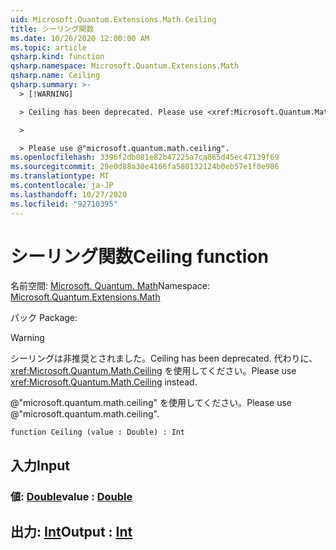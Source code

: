 ```yaml
---
uid: Microsoft.Quantum.Extensions.Math.Ceiling
title: シーリング関数
ms.date: 10/26/2020 12:00:00 AM
ms.topic: article
qsharp.kind: function
qsharp.namespace: Microsoft.Quantum.Extensions.Math
qsharp.name: Ceiling
qsharp.summary: >-
  > [!WARNING]

  > Ceiling has been deprecated. Please use <xref:Microsoft.Quantum.Math.Ceiling> instead.

  >

  > Please use @"microsoft.quantum.math.ceiling".
ms.openlocfilehash: 3396f2db081e82b47225a7ca865d45ec47139f69
ms.sourcegitcommit: 29e0d88a30e4166fa580132124b0eb57e1f0e986
ms.translationtype: MT
ms.contentlocale: ja-JP
ms.lasthandoff: 10/27/2020
ms.locfileid: "92710395"
---
```

# <a name="ceiling-function"></a><span data-ttu-id="f236c-102">シーリング関数</span><span class="sxs-lookup"><span data-stu-id="f236c-102">Ceiling function</span></span>

<span data-ttu-id="f236c-103">名前空間: [Microsoft. Quantum. Math](xref:Microsoft.Quantum.Extensions.Math)</span><span class="sxs-lookup"><span data-stu-id="f236c-103">Namespace: [Microsoft.Quantum.Extensions.Math](xref:Microsoft.Quantum.Extensions.Math)</span></span>

<span data-ttu-id="f236c-104">パック [](https://nuget.org/packages/)</span><span class="sxs-lookup"><span data-stu-id="f236c-104">Package: [](https://nuget.org/packages/)</span></span>


> [!WARNING]
> <span data-ttu-id="f236c-105">シーリングは非推奨とされました。</span><span class="sxs-lookup"><span data-stu-id="f236c-105">Ceiling has been deprecated.</span></span> <span data-ttu-id="f236c-106">代わりに、<xref:Microsoft.Quantum.Math.Ceiling> を使用してください。</span><span class="sxs-lookup"><span data-stu-id="f236c-106">Please use <xref:Microsoft.Quantum.Math.Ceiling> instead.</span></span>
>
> <span data-ttu-id="f236c-107">@"microsoft.quantum.math.ceiling" を使用してください。</span><span class="sxs-lookup"><span data-stu-id="f236c-107">Please use @"microsoft.quantum.math.ceiling".</span></span>



```qsharp
function Ceiling (value : Double) : Int
```


## <a name="input"></a><span data-ttu-id="f236c-108">入力</span><span class="sxs-lookup"><span data-stu-id="f236c-108">Input</span></span>

### <a name="value--double"></a><span data-ttu-id="f236c-109">値: [Double](xref:microsoft.quantum.lang-ref.double)</span><span class="sxs-lookup"><span data-stu-id="f236c-109">value : [Double](xref:microsoft.quantum.lang-ref.double)</span></span>





## <a name="output--int"></a><span data-ttu-id="f236c-110">出力: [Int](xref:microsoft.quantum.lang-ref.int)</span><span class="sxs-lookup"><span data-stu-id="f236c-110">Output : [Int](xref:microsoft.quantum.lang-ref.int)</span></span>

